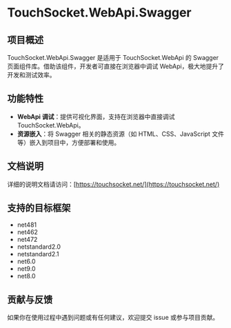 # TouchSocket.WebApi.Swagger

## 项目概述
TouchSocket.WebApi.Swagger 是适用于 TouchSocket.WebApi 的 Swagger 页面组件库。借助该组件，开发者可直接在浏览器中调试 WebApi，极大地提升了开发和测试效率。

## 功能特性
- **WebApi 调试**：提供可视化界面，支持在浏览器中直接调试 TouchSocket.WebApi。
- **资源嵌入**：将 Swagger 相关的静态资源（如 HTML、CSS、JavaScript 文件等）嵌入到项目中，方便部署和使用。

## 文档说明
详细的说明文档请访问：[https://touchsocket.net/](https://touchsocket.net/)

## 支持的目标框架

- net481
- net462
- net472
- netstandard2.0
- netstandard2.1
- net6.0
- net9.0
- net8.0

## 贡献与反馈
如果你在使用过程中遇到问题或有任何建议，欢迎提交 issue 或参与项目贡献。
